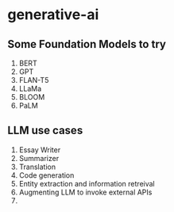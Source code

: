 # generative-ai





## Some Foundation Models to try
1. BERT
2. GPT
3. FLAN-T5
4. LLaMa
5. BLOOM
6. PaLM

## LLM use cases
1. Essay Writer
2. Summarizer
3. Translation
4. Code generation
5. Entity extraction and information retreival
6. Augmenting LLM to invoke external APIs
7. 
